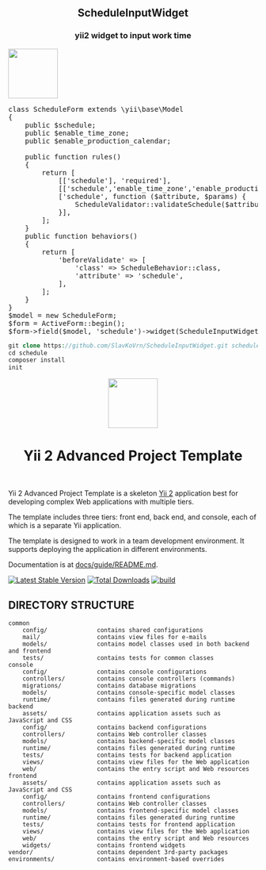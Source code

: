 <p align="center">
    <h2 align="center">ScheduleInputWidget</h2>
    <h3 align="center">yii2 widget to input work time</h3>
    <a href="http://kadastrcard.ru" target="_blank">
        <img src="http://kadastrcard.ru/enabled.png" height="100px">
    </a>
</p>

<pre>
class ScheduleForm extends \yii\base\Model
{
    public $schedule;
    public $enable_time_zone;
    public $enable_production_calendar;

    public function rules()
    {
        return [
            [['schedule'], 'required'],
            [['schedule','enable_time_zone','enable_production_calendar'], 'safe'],
            ['schedule', function ($attribute, $params) {
                ScheduleValidator::validateSchedule($attribute, $params, $this);
            }],
        ];
    }
    public function behaviors()
    {
        return [
            'beforeValidate' => [
                'class' => ScheduleBehavior::class,
                'attribute' => 'schedule',
            ],
        ];
    }
}
$model = new ScheduleForm;
$form = ActiveForm::begin();
$form->field($model, 'schedule')->widget(ScheduleInputWidget::class);
</pre>


```php
git clone https://github.com/SlavKoVrn/ScheduleInputWidget.git schedule
cd schedule
composer install
init
```


<p align="center">
    <a href="https://github.com/yiisoft" target="_blank">
        <img src="https://avatars0.githubusercontent.com/u/993323" height="100px">
    </a>
    <h1 align="center">Yii 2 Advanced Project Template</h1>
    <br>
</p>

Yii 2 Advanced Project Template is a skeleton [Yii 2](https://www.yiiframework.com/) application best for
developing complex Web applications with multiple tiers.

The template includes three tiers: front end, back end, and console, each of which
is a separate Yii application.

The template is designed to work in a team development environment. It supports
deploying the application in different environments.

Documentation is at [docs/guide/README.md](docs/guide/README.md).

[![Latest Stable Version](https://img.shields.io/packagist/v/yiisoft/yii2-app-advanced.svg)](https://packagist.org/packages/yiisoft/yii2-app-advanced)
[![Total Downloads](https://img.shields.io/packagist/dt/yiisoft/yii2-app-advanced.svg)](https://packagist.org/packages/yiisoft/yii2-app-advanced)
[![build](https://github.com/yiisoft/yii2-app-advanced/workflows/build/badge.svg)](https://github.com/yiisoft/yii2-app-advanced/actions?query=workflow%3Abuild)

DIRECTORY STRUCTURE
-------------------

```
common
    config/              contains shared configurations
    mail/                contains view files for e-mails
    models/              contains model classes used in both backend and frontend
    tests/               contains tests for common classes    
console
    config/              contains console configurations
    controllers/         contains console controllers (commands)
    migrations/          contains database migrations
    models/              contains console-specific model classes
    runtime/             contains files generated during runtime
backend
    assets/              contains application assets such as JavaScript and CSS
    config/              contains backend configurations
    controllers/         contains Web controller classes
    models/              contains backend-specific model classes
    runtime/             contains files generated during runtime
    tests/               contains tests for backend application    
    views/               contains view files for the Web application
    web/                 contains the entry script and Web resources
frontend
    assets/              contains application assets such as JavaScript and CSS
    config/              contains frontend configurations
    controllers/         contains Web controller classes
    models/              contains frontend-specific model classes
    runtime/             contains files generated during runtime
    tests/               contains tests for frontend application
    views/               contains view files for the Web application
    web/                 contains the entry script and Web resources
    widgets/             contains frontend widgets
vendor/                  contains dependent 3rd-party packages
environments/            contains environment-based overrides
```
